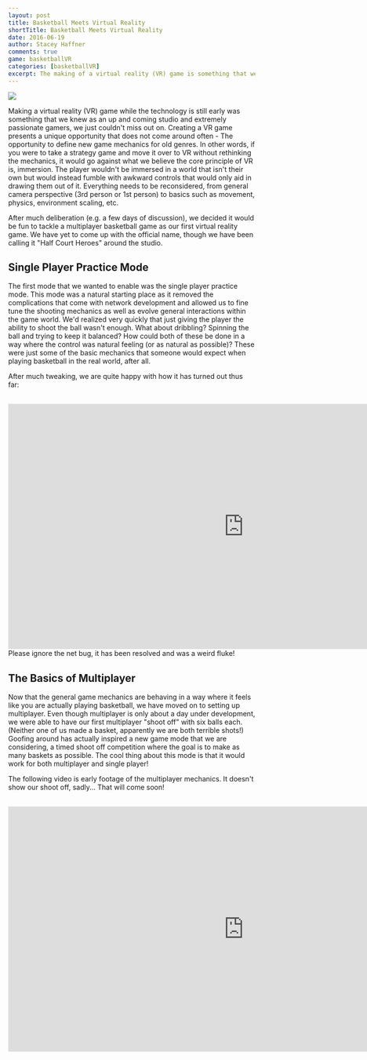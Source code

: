 ```yaml
---
layout: post
title: Basketball Meets Virtual Reality
shortTitle: Basketball Meets Virtual Reality
date: 2016-06-19
author: Stacey Haffner
comments: true
game: basketballVR
categories: [basketballVR]
excerpt: The making of a virtual reality (VR) game is something that we knew as an up and coming studio and extremely passionate gamers, we just couldn't miss out on. Making a VR game presents a unique opportunity that does not come around often...
---
```

<img src="{{site.base}}/basketballVR/2016-06-19/post.png" class="img-responsive img-thumbnail" />

Making a virtual reality (VR) game while the technology is still early was something that we knew as an up and coming studio and extremely passionate gamers, we just couldn't miss out on. Creating a VR game presents a unique opportunity that does not come around often - The opportunity to define new game mechanics for old genres. In other words, if you were to take a strategy game and move it over to VR without rethinking the mechanics, it would go against what we believe the core principle of VR is, immersion. The player wouldn't be immersed in a world that isn't their own but would instead fumble with awkward controls that would only aid in drawing them out of it. Everything needs to be reconsidered, from general camera perspective (3rd person or 1st person) to basics such as movement, physics, environment scaling, etc. 

After much deliberation (e.g. a few days of discussion), we decided it would be fun to tackle a multiplayer basketball game as our first virtual reality game. We have yet to come up with the official name, though we have been calling it "Half Court Heroes" around the studio.

<h2>Single Player Practice Mode</h2>
The first mode that we wanted to enable was the single player practice mode. This mode was a natural starting place as it removed the complications that come with network development and allowed us to fine tune the shooting mechanics as well as evolve general interactions within the game world. We'd realized very quickly that just giving the player the ability to shoot the ball wasn't enough. What about dribbling? Spinning the ball and trying to keep it balanced? How could both of these be done in a way where the control was natural feeling (or as natural as possible)? These were just some of the basic mechanics that someone would expect when playing basketball in the real world, after all.

After much tweaking, we are quite happy with how it has turned out thus far: 
<br/><br/>
<iframe class="img-responsive img-thumbnail" style="width: 960px; height: 500px;"  src="https://www.youtube.com/embed/asMEHXq-RdA" frameborder="0" allowfullscreen></iframe>
<br/>
Please ignore the net bug, it has been resolved and was a weird fluke!

<h2>The Basics of Multiplayer</h2>
Now that the general game mechanics are behaving in a way where it feels like you are actually playing basketball, we have moved on to setting up multiplayer. Even though multiplayer is only about a day under development, we were able to have our first multiplayer "shoot off" with six balls each. (Neither one of us made a basket, apparently we are both terrible shots!) Goofing around has actually inspired a new game mode that we are considering, a timed shoot off competition where the goal is to make as many baskets as possible. The cool thing about this mode is that it would work for both multiplayer and single player!

The following video is early footage of the multiplayer mechanics. It doesn't show our shoot off, sadly... That will come soon!
<br/><br/>
<iframe class="img-responsive img-thumbnail" style="width: 960px; height: 500px;"  src="https://www.youtube.com/embed/K4hnJ4oELEA" frameborder="0" allowfullscreen></iframe>
